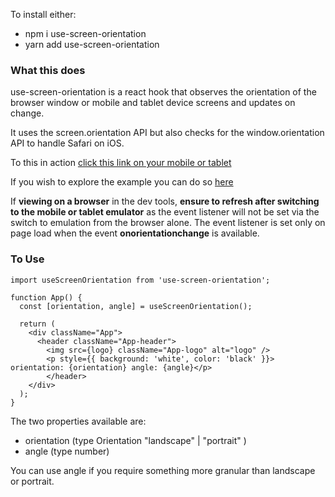 To install either: 

- npm i use-screen-orientation
- yarn add use-screen-orientation

### What this does

use-screen-orientation is a react hook that observes the orientation of the browser window or mobile and tablet device screens and updates on change.

It uses the screen.orientation API but also checks for the window.orientation API to handle Safari on iOS.

To this in action [click this link on your mobile or tablet](https://use-screen-orientation-example-mnsqxu00k-esharmony.vercel.app/)

If you wish to explore the example you can do so [here](https://github.com/esharmony/use-screen-orientation-example)

If **viewing on a browser** in the dev tools, **ensure to refresh after switching to the mobile or tablet emulator** as the event listener will not be set via the switch to emulation from the browser alone. 
The event listener is set only on page load when the event **onorientationchange** is available.

### To Use

    import useScreenOrientation from 'use-screen-orientation';

    function App() {
      const [orientation, angle] = useScreenOrientation();
 
      return (
        <div className="App">
          <header className="App-header">
            <img src={logo} className="App-logo" alt="logo" />
            <p style={{ background: 'white', color: 'black' }}> orientation: {orientation} angle: {angle}</p>
            </header>
        </div>
      );
    }

The two properties available are: 
  * orientation (type Orientation "landscape" | "portrait" )
  * angle (type number)

You can use angle if you require something more granular than landscape or portrait.







